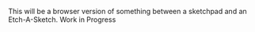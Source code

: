 This will be a browser version of something between a sketchpad and an Etch-A-Sketch.
Work in Progress